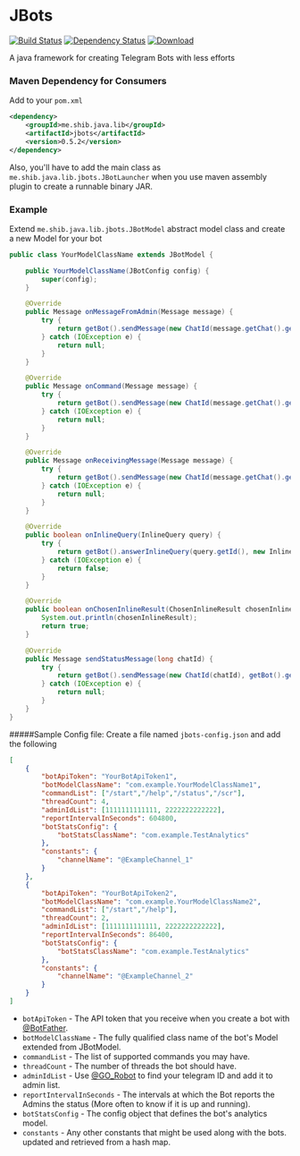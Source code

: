 # JBots
[![Build Status](https://travis-ci.org/shibme/jbots.svg)](https://travis-ci.org/shibme/jbots)
[![Dependency Status](https://www.versioneye.com/user/projects/56adffd47e03c700377e0046/badge.svg?style=flat)](https://www.versioneye.com/user/projects/56adffd47e03c700377e0046)
[![Download](https://api.bintray.com/packages/shibme/maven/jbots/images/download.svg)](https://bintray.com/shibme/maven/jbots/_latestVersion)

A java framework for creating Telegram Bots with less efforts

### Maven Dependency for Consumers
Add to your `pom.xml`
```xml
<dependency>
	<groupId>me.shib.java.lib</groupId>
	<artifactId>jbots</artifactId>
	<version>0.5.2</version>
</dependency>
```
Also, you'll have to add the main class as `me.shib.java.lib.jbots.JBotLauncher` when you use maven assembly plugin to create a runnable binary JAR.

### Example
Extend `me.shib.java.lib.jbots.JBotModel` abstract model class and create a new Model for your bot
```java
public class YourModelClassName extends JBotModel {

    public YourModelClassName(JBotConfig config) {
        super(config);
    }

    @Override
    public Message onMessageFromAdmin(Message message) {
        try {
            return getBot().sendMessage(new ChatId(message.getChat().getId()), "Got a message from admin!");
        } catch (IOException e) {
            return null;
        }
    }

    @Override
    public Message onCommand(Message message) {
        try {
            return getBot().sendMessage(new ChatId(message.getChat().getId()), "Got the command - " + message.getText());
        } catch (IOException e) {
            return null;
        }
    }

    @Override
    public Message onReceivingMessage(Message message) {
        try {
            return getBot().sendMessage(new ChatId(message.getChat().getId()), "Got a message from user!");
        } catch (IOException e) {
            return null;
        }
    }

    @Override
    public boolean onInlineQuery(InlineQuery query) {
        try {
            return getBot().answerInlineQuery(query.getId(), new InlineQueryResult[]{new InlineQueryResultArticle("1", "Test Title", "Test Text")});
        } catch (IOException e) {
            return false;
        }
    }

    @Override
    public boolean onChosenInlineResult(ChosenInlineResult chosenInlineResult) {
        System.out.println(chosenInlineResult);
        return true;
    }

    @Override
    public Message sendStatusMessage(long chatId) {
        try {
            return getBot().sendMessage(new ChatId(chatId), getBot().getIdentity().getUsername() + " is running fine!");
        } catch (IOException e) {
            return null;
        }
    }
}
```

#####Sample Config file:
Create a file named `jbots-config.json` and add the following
```json
[
	{
		"botApiToken": "YourBotApiToken1",
		"botModelClassName": "com.example.YourModelClassName1",
		"commandList": ["/start","/help","/status","/scr"],
		"threadCount": 4,
		"adminIdList": [1111111111111, 2222222222222],
		"reportIntervalInSeconds": 604800,
		"botStatsConfig": {
			"botStatsClassName": "com.example.TestAnalytics"
		},
		"constants": {
			"channelName": "@ExampleChannel_1"
		}
	},
	{
		"botApiToken": "YourBotApiToken2",
		"botModelClassName": "com.example.YourModelClassName2",
		"commandList": ["/start","/help"],
		"threadCount": 2,
		"adminIdList": [1111111111111, 2222222222222],
		"reportIntervalInSeconds": 86400,
		"botStatsConfig": {
			"botStatsClassName": "com.example.TestAnalytics"
		},
		"constants": {
			"channelName": "@ExampleChannel_2"
		}
	}
]
```
* `botApiToken` - The API token that you receive when you create a bot with [@BotFather](https://telegram.me/BotFather).
* `botModelClassName` - The fully qualified class name of the bot's Model extended from JBotModel.
* `commandList` - The list of supported commands you may have.
* `threadCount` - The number of threads the bot should have.
* `adminIdList` - Use [@GO_Robot](https://telegram.me/GO_Robot) to find your telegram ID and add it to admin list.
* `reportIntervalInSeconds` - The intervals at which the Bot reports the Admins the status (More often to know if it is up and running).
* `botStatsConfig` - The config object that defines the bot's analytics model.
* `constants` - Any other constants that might be used along with the bots. updated and retrieved from a hash map.
